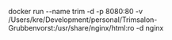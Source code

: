 docker run --name trim -d -p 8080:80 -v /Users/kre/Development/personal/Trimsalon-Grubbenvorst:/usr/share/nginx/html:ro -d nginx
